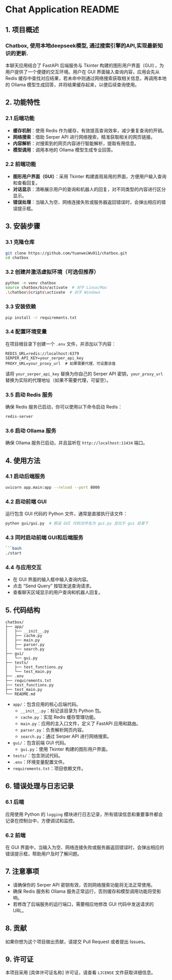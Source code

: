 # Chat Application README

## 1. 项目概述
### Chatbox, 使用本地deepseek模型, 通过搜索引擎的API,实现最新知识的更新.

本聊天应用结合了 FastAPI 后端服务与 Tkinter 构建的图形用户界面（GUI），为用户提供了一个便捷的交互环境。用户在 GUI 界面输入查询内容，应用会先从 Redis 缓存中查找对应结果，若未命中则通过网络搜索获取相关信息，再调用本地的 Ollama 模型生成回答，并将结果缓存起来，以便后续查询使用。

## 2. 功能特性
### 2.1 后端功能
- **缓存机制**：使用 Redis 作为缓存，有效提高查询效率，减少重复查询的开销。
- **网络搜索**：借助 Serper API 进行网络搜索，精准获取相关的网页链接。
- **内容解析**：对搜索到的网页内容进行智能解析，提取有用信息。
- **模型调用**：调用本地的 Ollama 模型生成专业回答。

### 2.2 前端功能
- **图形用户界面（GUI）**：采用 Tkinter 构建直观易用的界面，方便用户输入查询和查看回复。
- **对话显示**：清晰展示用户的查询和机器人的回复，对不同类型的内容进行区分显示。
- **错误处理**：当输入为空、网络连接失败或服务器返回错误时，会弹出相应的错误提示框。

## 3. 安装步骤

### 3.1 克隆仓库
```bash
git clone https://github.com/YuanweiWu911/chatbox.git
cd chatbox
```

### 3.2 创建并激活虚拟环境（可选但推荐）
```bash
python -m venv chatbox
source chatbox/bin/activate  # 对于 Linux/Mac
.\chatbox\Scripts\activate  # 对于 Windows
```

### 3.3 安装依赖
```bash
pip install -r requirements.txt
```

### 3.4 配置环境变量
在项目根目录下创建一个 `.env` 文件，并添加以下内容：
```plaintext
REDIS_URL=redis://localhost:6379
SERPER_API_KEY=your_serper_api_key
PROXY_URL=your_proxy_url  # 如果需要代理，可设置该值
```
请将 `your_serper_api_key` 替换为你自己的 Serper API 密钥，`your_proxy_url` 替换为实际的代理地址（如果不需要代理，可留空）。

### 3.5 启动 Redis 服务
确保 Redis 服务已启动，你可以使用以下命令启动 Redis：
```bash
redis-server
```

### 3.6 启动 Ollama 服务
确保 Ollama 服务已启动，并且监听在 `http://localhost:11434` 端口。

## 4. 使用方法

### 4.1 启动后端服务
```bash
uvicorn app.main:app --reload --port 8000
```

### 4.2 启动前端 GUI
运行包含 GUI 代码的 Python 文件，通常是直接执行该文件：
```bash
python gui/gui.py  # 假设 GUI 代码文件名为 gui.py 且位于 gui 目录下
```

### 4.3  同时启动前端 GUI和后端服务
```bash
```bash
./start
```

### 4.4 与应用交互
- 在 GUI 界面的输入框中输入查询内容。
- 点击 “Send Query” 按钮发送查询请求。
- 查看聊天区域显示的用户查询和机器人回复。

## 5. 代码结构
```plaintext
chatbox/
├── app/
│   ├── __init__.py
│   ├── cache.py
│   ├── main.py
│   ├── parser.py
│   └── search.py
├── gui/
│   └── gui.py
├── tests/
│   ├── test_functions.py
│   └── test_main.py
├── .env
├── requirements.txt
├── test_functions.py
├── test_main.py
└── README.md
```
- `app/`：包含应用的核心后端代码。
  - `__init__.py`：标记该目录为 Python 包。
  - `cache.py`：实现 Redis 缓存管理功能。
  - `main.py`：应用的主入口文件，定义了 FastAPI 应用和路由。
  - `parser.py`：负责解析网页内容。
  - `search.py`：通过 Serper API 进行网络搜索。
- `gui/`：包含前端 GUI 代码。
  - `gui.py`：使用 Tkinter 构建的图形用户界面。
- `tests/`：包含测试代码。
- `.env`：环境变量配置文件。
- `requirements.txt`：项目依赖文件。

## 6. 错误处理与日志记录
### 6.1 后端
应用使用 Python 的 `logging` 模块进行日志记录，所有错误信息和重要事件都会记录在控制台中，方便调试和监控。

### 6.2 前端
在 GUI 界面中，当输入为空、网络连接失败或服务器返回错误时，会弹出相应的错误提示框，帮助用户及时了解问题。

## 7. 注意事项
- 请确保你的 Serper API 密钥有效，否则网络搜索功能将无法正常使用。
- 确保 Redis 服务和 Ollama 服务正常运行，否则缓存和模型调用功能将受影响。
- 若修改了后端服务的运行端口，需要相应地修改 GUI 代码中发送请求的 URL。

## 8. 贡献
如果你想为这个项目做出贡献，请提交 Pull Request 或者提出 Issues。

## 9. 许可证
本项目采用 [具体许可证名称] 许可证，请查看 `LICENSE` 文件获取详细信息。 
